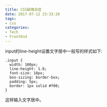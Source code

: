 ```yaml
---
title: CSS疑难杂症
date: 2017-07-12 23:33:20
tags:
- css
categories:
- Tech
- FrontEnd
---
```


input的line-height设置文字居中一般写的样式如下:

```
.input {
  width: 100px;
  line-height: 1.8;
  font-size: 18px;
  box-sizing: border-box;
  padding: 5px;
  border: 1px solid #f00;
}
```

这样输入文字居中。
